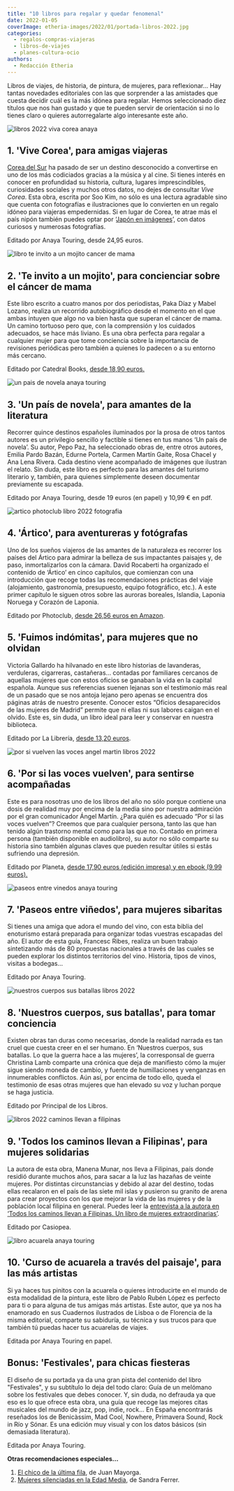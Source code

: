 ```yaml
---
title: "10 libros para regalar y quedar fenomenal"
date: 2022-01-05
coverImage: etheria-images/2022/01/portada-libros-2022.jpg
categories: 
  - regalos-compras-viajeras
  - libros-de-viajes
  - planes-cultura-ocio
authors: 
  - Redacción Etheria
---
```


Libros de viajes, de historia, de pintura, de mujeres, para reflexionar... Hay tantas 
novedades editoriales con las que sorprender a las amistades que cuesta decidir cuál es 
la más idónea para regalar. Hemos seleccionado diez títulos que nos han gustado y que te 
pueden servir de orientación si no lo tienes claro o quieres autorregalarte algo 
interesante este año. 

![libros 2022 viva corea anaya](etheria-images/2022/01/vive-corea-anaya-747x1024.jpg "Vive Corea, de Anaya Touring.")

## 1\. 'Vive Corea', para amigas viajeras

[Corea del Sur](https://etheriamagazine.com/2021/01/14/que-ver-hacer-en-corea-del-sur/) 
ha pasado de ser un destino desconocido a convertirse en uno de los más codiciados 
gracias a la música y al cine. Si tienes interés en conocer en profundidad su historia, 
cultura, lugares imprescindibles, curiosidades sociales y muchos otros datos, no dejes 
de consultar _Vive Corea_. Esta obra, escrita por Soo Kim, no sólo es una lectura 
agradable sino que cuenta con fotografías e ilustraciones que lo convierten en un regalo 
idóneo para viajeras empedernidas. Si en lugar de Corea, te atrae más el país nipón 
también puedes optar por ‘[Japón en imágenes](https://amzn.to/32P03Jx)’, con datos 
curiosos y numerosas fotografías. 

Editado por Anaya Touring, desde 24,95 euros. 

![libro te invito a un mojito cancer de mama](etheria-images/2021/10/te-invito-a-un-mojito-668x1024.jpg "'Te invito a un mojito', un libro que aborda el cáncer de mama.")

## 2\. 'Te invito a un mojito', para concienciar sobre el cáncer de mama

Este libro escrito a cuatro manos por dos periodistas, Paka Díaz y Mabel Lozano, realiza 
un recorrido autobiográfico desde el momento en el que ambas intuyen que algo no va bien 
hasta que superan el cáncer de mama. Un camino tortuoso pero que, con la comprensión y 
los cuidados adecuados, se hace más liviano. Es una obra perfecta para regalar a 
cualquier mujer para que tome conciencia sobre la importancia de revisiones periódicas 
pero también a quienes lo padecen o a su entorno más cercano. 

Editado por Catedral Books, [desde 18,90 euros.](https://amzn.to/3eAEyhZ) 

![un pais de novela anaya touring](etheria-images/2022/01/un-pais-novela-696x1024.jpg "Un país de novela, editado por Anaya Touring.")

## 3\. 'Un país de novela', para amantes de la literatura

Recorrer quince destinos españoles iluminados por la prosa de otros tantos autores es un 
privilegio sencillo y factible si tienes en tus manos ‘Un país de novela’. Su autor, 
Pepo Paz, ha seleccionado obras de, entre otros autores, Emilia Pardo Bazán, Edurne 
Portela, Carmen Martín Gaite, Rosa Chacel y Ana Lena Rivera. Cada destino viene 
acompañado de imágenes que ilustran el relato. Sin duda, este libro es perfecto para las 
amantes del turismo literario y, también, para quienes simplemente deseen documentar 
previamente su escapada. 

Editado por Anaya Touring, desde 19 euros (en papel) y 10,99 € en pdf. 

![artico photoclub libro 2022 fotografia](etheria-images/2022/01/libro-artico.jpg "Ártico, de Photoclub.")

## 4\. 'Ártico', para aventureras y fotógrafas

Uno de los sueños viajeros de las amantes de la naturaleza es recorrer los países del 
Ártico para admirar la belleza de sus impactantes paisajes y, de paso, inmortalizarlos 
con la cámara. David Rocaberti ha organizado el contenido de ‘Ártico’ en cinco 
capítulos, que comienzan con una introducción que recoge todas las recomendaciones 
prácticas del viaje (alojamiento, gastronomía, presupuesto, equipo fotográfico, etc.). A 
este primer capítulo le siguen otros sobre las auroras boreales, Islandia, Laponia 
Noruega y Corazón de Laponia. 

Editado por Photoclub, [desde 26,56 euros en Amazon](https://amzn.to/3308ly1). 

## 5\. 'Fuimos indómitas', para mujeres que no olvidan

Victoria Gallardo ha hilvanado en este libro historias de lavanderas, verduleras, 
cigarreras, castañeras... contadas por familiares cercanos de aquellas mujeres que con 
estos oficios se ganaban la vida en la capital española. Aunque sus referencias suenen 
lejanas son el testimonio más real de un pasado que se nos antoja lejano pero apenas se 
encuentra dos páginas atrás de nuestro presente. Conocer estos “Oficios desaparecidos de 
las mujeres de Madrid” permite que ni ellas ni sus labores caigan en el olvido. Este es, 
sin duda, un libro ideal para leer y conservar en nuestra biblioteca. 

Editado por La Librería, [desde 13,20 euros](https://amzn.to/3zn6rU6). 

![por si vuelven las voces angel martin libros 2022](etheria-images/2022/01/por-si-vuelven-las-voces-675x1024.jpg "Por si vuelven las voces, de Ángel Martín.")

## 6\. 'Por si las voces vuelven', para sentirse acompañadas

Este es para nosotras uno de los libros del año no sólo porque contiene una dosis de 
realidad muy por encima de la media sino por nuestra admiración por el gran comunicador 
Ángel Martín. ¿Para quién es adecuado “Por si las voces vuelven”? Creemos que para 
cualquier persona, tanto las que han tenido algún trastorno mental como para las que no. 
Contado en primera persona (también disponible en audiolibro), su autor no sólo comparte 
su historia sino también algunas claves que pueden resultar útiles si estás sufriendo 
una depresión. 

Editado por Planeta, [desde 17,90 euros (edición impresa) y en ebook (9,99 
euros).](https://amzn.to/3JGsqdE) 

![paseos entre vinedos anaya touring](etheria-images/2022/01/paseos-entre-vinedos.jpg "Paseos entre viñedos, de Anaya Touring.")

## 7\. 'Paseos entre viñedos', para mujeres sibaritas

Si tienes una amiga que adora el mundo del vino, con esta biblia del enoturismo estará 
preparada para organizar todas vuestras escapadas del año. El autor de esta guía, 
Francesc Ribes, realiza un buen trabajo sintetizando más de 80 propuestas nacionales a 
través de las cuales se pueden explorar los distintos territorios del vino. Historia, 
tipos de vinos, visitas a bodegas... 

Editado por Anaya Touring. 

![nuestros cuerpos sus batallas libros 2022](etheria-images/2022/01/nuestros-cuerpos-sus-batallas-677x1024.jpg "Nuestros cuerpos, sus batallas.")

## 8\. 'Nuestros cuerpos, sus batallas', para tomar conciencia

Existen obras tan duras como necesarias, donde la realidad narrada es tan cruel que 
cuesta creer en el ser humano. En ‘Nuestros cuerpos, sus batallas. Lo que la guerra hace 
a las mujeres’, la corresponsal de guerra Christina Lamb comparte una crónica que deja 
de manifiesto cómo la mujer sigue siendo moneda de cambio, y fuente de humillaciones y 
venganzas en innumerables conflictos. Aún así, por encima de todo ello, queda el 
testimonio de esas otras mujeres que han elevado su voz y luchan porque se haga 
justicia. 

Editado por Principal de los Libros. 

![libros 2022 caminos llevan a filipinas](etheria-images/2020/12/manena-munar-todos-los-caminos-llevan-a-filipinas.jpg "Manena Munar, autora de 'Todos los caminos llevan a Filipinas'.")

## 9\. 'Todos los caminos llevan a Filipinas', para mujeres solidarias

La autora de esta obra, Manena Munar, nos lleva a Filipinas, país donde residió durante 
muchos años, para sacar a la luz las hazañas de veinte mujeres. Por distintas 
circunstancias y debido al azar del destino, todas ellas recalaron en el país de las 
siete mil islas y pusieron su granito de arena para crear proyectos con los que mejorar 
la vida de las mujeres y de la población local filipina en general. Puedes leer la [entrevista 
a la autora en ‘Todos los caminos llevan a Filipinas. Un libro de mujeres 
extraordinarias’](https://etheriamagazine.com/2020/12/11/todos-los-caminos-llevan-a-filipinas-un-libro-de-mujeres-extraordinarias/). 

Editado por Casiopea. 

![libro acuarela anaya touring](etheria-images/2022/01/libro-acuarela.jpg "Curso de acuarela a través del paisaje.")

## 10\. 'Curso de acuarela a través del paisaje', para las más artistas

Si ya haces tus pinitos con la acuarela o quieres introducirte en el mundo de esta 
modalidad de la pintura, este libro de Pablo Rubén López es perfecto para ti o para 
alguna de tus amigas más artistas. Este autor, que ya nos ha enamorado en sus Cuadernos 
ilustrados de Lisboa o de Florencia de la misma editorial, comparte su sabiduría, su 
técnica y sus trucos para que también tú puedas hacer tus acuarelas de viajes. 

Editada por Anaya Touring en papel. 

## Bonus: 'Festivales', para chicas fiesteras

El diseño de su portada ya da una gran pista del contenido del libro "Festivales", y su 
subtítulo lo deja del todo claro: Guía de un melómano sobre los festivales que debes 
conocer. Y, sin duda, no defrauda ya que eso es lo que ofrece esta obra, una guía que 
recoge las mejores citas musicales del mundo de jazz, pop, indie, rock... En España 
encontrarás reseñados los de Benicàssim, Mad Cool, Nowhere, Primavera Sound, Rock in Río 
y Sónar. Es una edición muy visual y con los datos básicos (sin demasiada literatura). 

Editada por Anaya Touring. 

**Otras recomendaciones especiales...** 

1. [El chico de la última fila](https://amzn.to/3Fu6j9t), de Juan Mayorga.
2. [Mujeres silenciadas en la Edad Media](https://amzn.to/3yUAJhr), de Sandra Ferrer.
